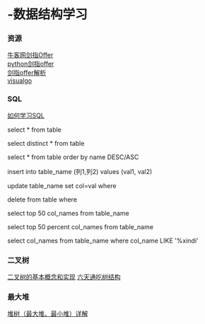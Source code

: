 # -数据结构学习
### 资源
[牛客网剑指Offer](https://www.nowcoder.com/ta/coding-interviews)  
[python剑指offer](https://github.com/JushuangQiao/Python-Offer)  
[剑指offer解析](https://github.com/gatieme/CodingInterviews)  
[visualgo](https://visualgo.net/en)  


### SQL
[如何学习SQL](https://www.zhihu.com/question/19552975)
<p> select * from  table</p>
<p> select distinct * from table</p>
<p> select * from table order by name DESC/ASC </p>
<p> insert into table_name (列1,列2) values (val1, val2)</p>
<p> update table_name set col=val where </p>
<p> delete from table where </p>
<p>select top 50 col_names from table_name </p>
<p>select top 50 percent col_names from table_name </p>
 select col_names from table_name where col_name LIKE '%xindi' 

### 二叉树
[二叉树的基本概念和实现](http://ccc013.github.io/2016/08/18/%E4%BA%8C%E5%8F%89%E6%A0%91%E7%9A%84%E5%9F%BA%E6%9C%AC%E6%A6%82%E5%BF%B5%E5%92%8C%E5%AE%9E%E7%8E%B0/)
[六天通吃树结构](https://www.cnblogs.com/huangxincheng/category/397768.html)
### 最大堆
[堆树（最大堆、最小堆）详解](https://blog.csdn.net/guoweimelon/article/details/50904346)
